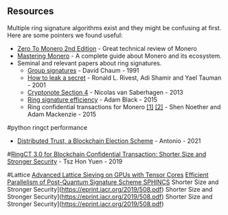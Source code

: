 ## Resources
Multiple ring signature algorithms exist and they might be confusing at first. Here are some pointers we found useful: 
* [Zero To Monero 2nd Edition](https://web.getmonero.org/library/Zero-to-Monero-2-0-0.pdf) - Great technical review of Monero
* [Mastering Monero](https://masteringmonero.com/free-download.html) - A complete guide about Monero and its ecosystem.
* Seminal and relevant papers about ring signatures.
    * [Group signatures](https://link.springer.com/content/pdf/10.1007/3-540-46416-6_22.pdf) - David Chaum - 1991
    * [How to leak a secret](https://link.springer.com/content/pdf/10.1007%252F3-540-45682-1_32.pdf) - Ronald L. Rivest, Adi Shamir and Yael Tauman - 2001
    * [Cryptonote Section 4](https://cryptonote.org/whitepaper.pdf) - Nicolas van Saberhagen - 2013
    * [Ring signature efficiency](https://bitcointalk.org/index.php?topic=972541.msg10619684#msg10619684) - Adam Black - 2015
    * Ring confidential transactions for Monero [[1]](https://www.researchgate.net/publication/311865049_Ring_Confidential_Transactions) [[2]](https://eprint.iacr.org/2015/1098.pdf) - Shen Noether and Adam Mackenzie - 2015

#python ringct performance
 * [Distributed Trust, a Blockchain Election Scheme](https://informatica.vu.lt/journal/INFORMATICA/article/1213/read#j_infor440_ref_028) - Antonio - 2021

#[RingCT 3.0 for Blockchain Confidential Transaction:
Shorter Size and Stronger Security](https://eprint.iacr.org/2019/508.pdf) - Tsz Hon Yuen - 2019


#Lattice
[Advanced Lattice Sieving on GPUs with Tensor Cores](https://eprint.iacr.org/2021/141.pdf)
[Efficient Parallelism of Post-Quantum Signature Scheme SPHINCS](https://ieeexplore.ieee.org/stamp/stamp.jsp?tp=&arnumber=9095410)
Shorter Size and Stronger Security](https://eprint.iacr.org/2019/508.pdf)
Shorter Size and Stronger Security](https://eprint.iacr.org/2019/508.pdf)
Shorter Size and Stronger Security](https://eprint.iacr.org/2019/508.pdf)



